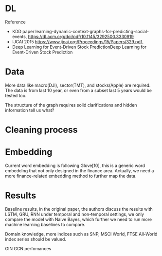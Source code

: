 # DL
Reference
- KDD paper learning-dynamic-context-graphs-for-predicting-social-events, https://dl.acm.org/doi/pdf/10.1145/3292500.3330919 
- IJCAI 2015 https://www.ijcai.org/Proceedings/15/Papers/329.pdf 
- Deep Learning for Event-Driven Stock PredictionDeep Learning for Event-Driven Stock Prediction  

# Data 
More data like macro(DJI), sector(TMT), and stocks(Apple) are required. The data is from last 10 year, or even from a subset last 5 years would be tested too. 

The structure of the graph requires solid clarifications and hidden information tell us what?
# Cleaning process 


# Embedding
Current word embedding is following Glove[10], this is a generic word embedding that not only designed in the finance area. Actually, we need a more finance-related embedding method to further map the data.

# Results 
Baseline results, in the original paper, the authors discuss the results with LSTM, GRU, RNN under temporal and non-temporal settings, we only compare the model with Naive Bayes, which further we need to run more machine learning baselines to compare.

Domain knowledge, more indices such as SNP, MSCI World, FTSE All-World index series should be valued. 

GIN GCN perfomances 
    

